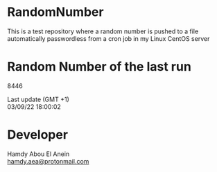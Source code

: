 # RandomNumber    
This is a test repository where a random number is pushed to a file automatically passwordless from a cron job in my Linux CentOS server    
# Random Number of the last run   
8446
      
Last update (GMT +1)    
03/09/22 18:00:02
# Developer    
Hamdy Abou El Anein   
hamdy.aea@protonmail.com
